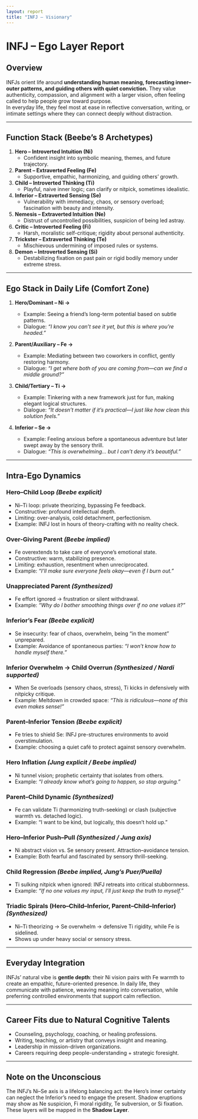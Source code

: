```yaml
---
layout: report
title: "INFJ – Visionary"
---
```


# INFJ – Ego Layer Report  

## Overview  
INFJs orient life around **understanding human meaning, forecasting inner–outer patterns, and guiding others with quiet conviction.** They value authenticity, compassion, and alignment with a larger vision, often feeling called to help people grow toward purpose.  
In everyday life, they feel most at ease in reflective conversation, writing, or intimate settings where they can connect deeply without distraction.  

---

## Function Stack (Beebe’s 8 Archetypes)  

1. **Hero – Introverted Intuition (Ni)**  
   - Confident insight into symbolic meaning, themes, and future trajectory.  
2. **Parent – Extraverted Feeling (Fe)**  
   - Supportive, empathic, harmonizing, and guiding others’ growth.  
3. **Child – Introverted Thinking (Ti)**  
   - Playful, naive inner logic; can clarify or nitpick, sometimes idealistic.  
4. **Inferior – Extraverted Sensing (Se)**  
   - Vulnerability with immediacy, chaos, or sensory overload; fascination with beauty and intensity.  
5. **Nemesis – Extraverted Intuition (Ne)**  
   - Distrust of uncontrolled possibilities, suspicion of being led astray.  
6. **Critic – Introverted Feeling (Fi)**  
   - Harsh, moralistic self-critique; rigidity about personal authenticity.  
7. **Trickster – Extraverted Thinking (Te)**  
   - Mischievous undermining of imposed rules or systems.  
8. **Demon – Introverted Sensing (Si)**  
   - Destabilizing fixation on past pain or rigid bodily memory under extreme stress.  

---

## Ego Stack in Daily Life (Comfort Zone)  

1. **Hero/Dominant – Ni →**  
   - Example: Seeing a friend’s long-term potential based on subtle patterns.  
   - Dialogue: *“I know you can’t see it yet, but this is where you’re headed.”*  

2. **Parent/Auxiliary – Fe →**  
   - Example: Mediating between two coworkers in conflict, gently restoring harmony.  
   - Dialogue: *“I get where both of you are coming from—can we find a middle ground?”*  

3. **Child/Tertiary – Ti →**  
   - Example: Tinkering with a new framework just for fun, making elegant logical structures.  
   - Dialogue: *“It doesn’t matter if it’s practical—I just like how clean this solution feels.”*  

4. **Inferior – Se →**  
   - Example: Feeling anxious before a spontaneous adventure but later swept away by the sensory thrill.  
   - Dialogue: *“This is overwhelming… but I can’t deny it’s beautiful.”*  

---

## Intra-Ego Dynamics  

### Hero–Child Loop  *(Beebe explicit)*  
- Ni–Ti loop: private theorizing, bypassing Fe feedback.  
- Constructive: profound intellectual depth.  
- Limiting: over-analysis, cold detachment, perfectionism.  
- Example: INFJ lost in hours of theory-crafting with no reality check.  

### Over-Giving Parent  *(Beebe implied)*  
- Fe overextends to take care of everyone’s emotional state.  
- Constructive: warm, stabilizing presence.  
- Limiting: exhaustion, resentment when unreciprocated.  
- Example: *“I’ll make sure everyone feels okay—even if I burn out.”*  

### Unappreciated Parent  *(Synthesized)*  
- Fe effort ignored → frustration or silent withdrawal.  
- Example: *“Why do I bother smoothing things over if no one values it?”*  

### Inferior’s Fear  *(Beebe explicit)*  
- Se insecurity: fear of chaos, overwhelm, being “in the moment” unprepared.  
- Example: Avoidance of spontaneous parties: *“I won’t know how to handle myself there.”*  

### Inferior Overwhelm → Child Overrun  *(Synthesized / Nardi supported)*  
- When Se overloads (sensory chaos, stress), Ti kicks in defensively with nitpicky critique.  
- Example: Meltdown in crowded space: *“This is ridiculous—none of this even makes sense!”*  

### Parent–Inferior Tension  *(Beebe explicit)*  
- Fe tries to shield Se: INFJ pre-structures environments to avoid overstimulation.  
- Example: choosing a quiet café to protect against sensory overwhelm.  

### Hero Inflation  *(Jung explicit / Beebe implied)*  
- Ni tunnel vision; prophetic certainty that isolates from others.  
- Example: *“I already know what’s going to happen, so stop arguing.”*  

### Parent–Child Dynamic  *(Synthesized)*  
- Fe can validate Ti (harmonizing truth-seeking) or clash (subjective warmth vs. detached logic).  
- Example: “I want to be kind, but logically, this doesn’t hold up.”  

### Hero–Inferior Push–Pull  *(Synthesized / Jung axis)*  
- Ni abstract vision vs. Se sensory present. Attraction–avoidance tension.  
- Example: Both fearful and fascinated by sensory thrill-seeking.  

### Child Regression  *(Beebe implied, Jung’s Puer/Puella)*  
- Ti sulking nitpick when ignored: INFJ retreats into critical stubbornness.  
- Example: *“If no one values my input, I’ll just keep the truth to myself.”*  

### Triadic Spirals (Hero–Child–Inferior, Parent–Child–Inferior)  *(Synthesized)*  
- Ni–Ti theorizing → Se overwhelm → defensive Ti rigidity, while Fe is sidelined.  
- Shows up under heavy social or sensory stress.  

---

## Everyday Integration  
INFJs’ natural vibe is **gentle depth**: their Ni vision pairs with Fe warmth to create an empathic, future-oriented presence. In daily life, they communicate with patience, weaving meaning into conversation, while preferring controlled environments that support calm reflection.  

---

## Career Fits due to Natural Cognitive Talents  
- Counseling, psychology, coaching, or healing professions.  
- Writing, teaching, or artistry that conveys insight and meaning.  
- Leadership in mission-driven organizations.  
- Careers requiring deep people-understanding + strategic foresight.  

---

## Note on the Unconscious  
The INFJ’s Ni–Se axis is a lifelong balancing act: the Hero’s inner certainty can neglect the Inferior’s need to engage the present. Shadow eruptions may show as Ne suspicion, Fi moral rigidity, Te subversion, or Si fixation. These layers will be mapped in the **Shadow Layer**.  
